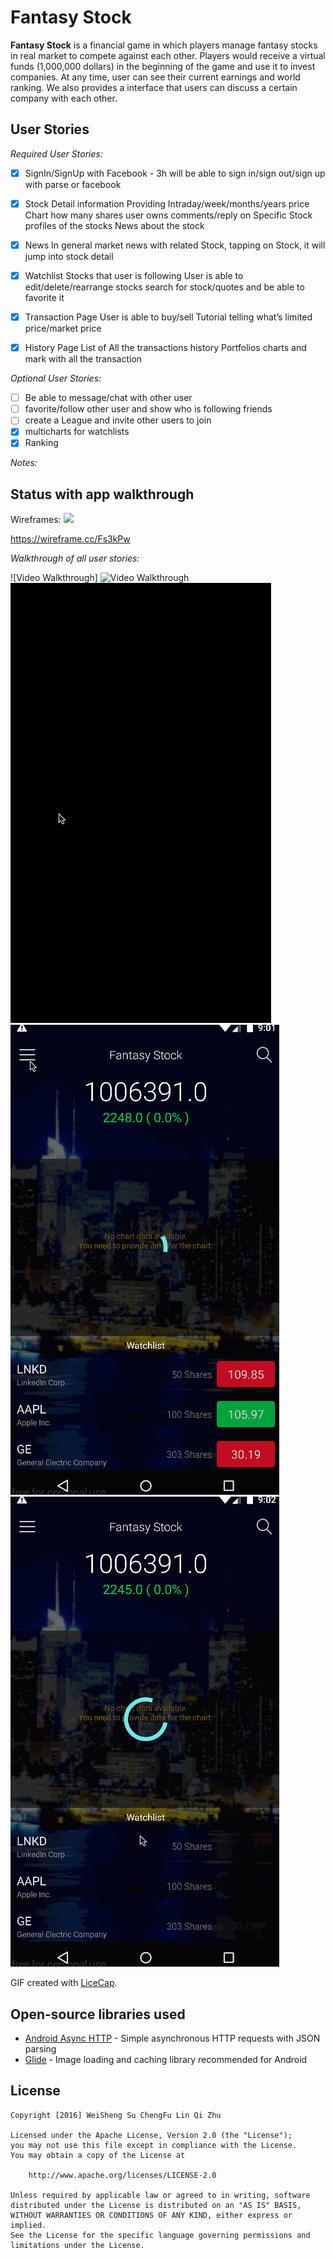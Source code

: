 # Fantasy Stock

**Fantasy Stock** is a financial game in which players manage fantasy stocks in real market to compete against each other. Players would receive a virtual funds (1,000,000 dollars) in the beginning of the game and use it to invest companies. At any time, user can see their current earnings and world ranking. We also provides a interface that users can discuss a certain company with each other.

## User Stories

*Required User Stories:*
* [x] SignIn/SignUp with Facebook - 3h
will be able to sign in/sign out/sign up with parse or facebook
* [x] Stock Detail information
Providing Intraday/week/months/years price Chart
how many shares user owns
comments/reply on Specific Stock
profiles of the stocks
News about the stock
* [x] News
In general market news with related Stock, tapping on Stock, it will jump into stock detail
* [x] Watchlist
Stocks that user is following
User is able to edit/delete/rearrange stocks
search for stock/quotes and be able to favorite it
* [x] Transaction Page
User is able to buy/sell
Tutorial telling what’s limited price/market price
* [x] History Page
List of All the transactions history 
Portfolios charts and mark with all the transaction 


*Optional User Stories:*
* [ ] Be able to message/chat with other user
* [ ] favorite/follow other user and show who is following friends
* [ ] create a League and invite other users to join
* [x] multicharts for watchlists
* [x] Ranking

*Notes:*

## Status with app walkthrough

Wireframes: 
<img src="https://cloud.githubusercontent.com/assets/7560784/13485320/6719052e-e0bb-11e5-8873-64e7b7571936.png">

https://wireframe.cc/Fs3kPw

*Walkthrough of all user stories:*

![Video Walkthrough]
<img src='rec201.gif' title='Video Walkthrough' width='' alt='Video Walkthrough' />
<img src='rec301.gif' title='Video Walkthrough' width='' alt='Video Walkthrough' />
<img src='rec302.gif' title='Video Walkthrough' width='' alt='Video Walkthrough' />
<img src='rec303.gif' title='Video Walkthrough' width='' alt='Video Walkthrough' />


GIF created with [LiceCap](http://www.cockos.com/licecap/).


## Open-source libraries used

- [Android Async HTTP](https://github.com/loopj/android-async-http) - Simple asynchronous HTTP requests with JSON parsing
- [Glide](https://github.com/bumptech/glide/) - Image loading and caching library recommended for Android

## License

    Copyright [2016] WeiSheng Su ChengFu Lin Qi Zhu

    Licensed under the Apache License, Version 2.0 (the "License");
    you may not use this file except in compliance with the License.
    You may obtain a copy of the License at

        http://www.apache.org/licenses/LICENSE-2.0

    Unless required by applicable law or agreed to in writing, software
    distributed under the License is distributed on an "AS IS" BASIS,
    WITHOUT WARRANTIES OR CONDITIONS OF ANY KIND, either express or implied.
    See the License for the specific language governing permissions and
    limitations under the License.

